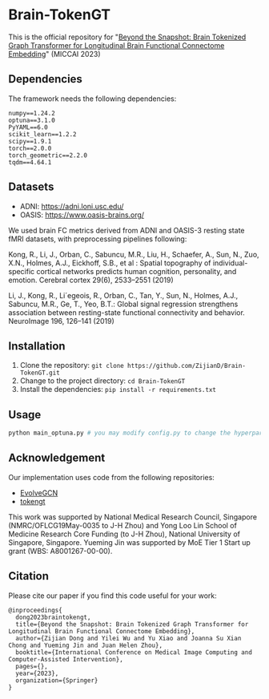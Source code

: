 # Brain-TokenGT
This is the official repository for "[Beyond the Snapshot: Brain Tokenized Graph Transformer for Longitudinal Brain Functional Connectome Embedding](https://arxiv.org/abs/2307.00858)" (MICCAI 2023)
<!-- [model illustration figure](model.png) -->


## Dependencies

The framework needs the following dependencies:

```
numpy==1.24.2
optuna==3.1.0
PyYAML==6.0
scikit_learn==1.2.2
scipy==1.9.1
torch==2.0.0
torch_geometric==2.2.0
tqdm==4.64.1
```

## Datasets

- ADNI: https://adni.loni.usc.edu/
- OASIS: https://www.oasis-brains.org/

We used brain FC metrics derived from ADNI and OASIS-3 resting state fMRI datasets, with preprocessing pipelines following:

Kong, R., Li, J., Orban, C., Sabuncu, M.R., Liu, H., Schaefer, A., Sun, N., Zuo, X.N., Holmes, A.J., Eickhoff, S.B., et al : Spatial topography of individual-specific cortical networks predicts human cognition, personality, and emotion. Cerebral cortex 29(6), 2533–2551 (2019)

Li, J., Kong, R., Li´egeois, R., Orban, C., Tan, Y., Sun, N., Holmes, A.J., Sabuncu, M.R., Ge, T., Yeo, B.T.: Global signal regression strengthens association between resting-state functional connectivity and behavior. NeuroImage 196, 126–141 (2019)


## Installation

1. Clone the repository: `git clone https://github.com/ZijianD/Brain-TokenGT.git`
2. Change to the project directory: `cd Brain-TokenGT`
3. Install the dependencies: `pip install -r requirements.txt`


## Usage 

``` python
python main_optuna.py # you may modify config.py to change the hyperparameter setup
```

## Acknowledgement
Our implementation uses code from the following repositories:
- [EvolveGCN](https://github.com/IBM/EvolveGCN.git) 
- [tokengt](https://github.com/jw9730/tokengt.git)

This work was supported by National Medical Research Council, Singapore (NMRC/OFLCG19May-0035 to J-H Zhou) and Yong Loo Lin School of Medicine Research Core Funding (to J-H Zhou), National University of Singapore, Singapore. Yueming Jin was supported by MoE Tier 1 Start up grant (WBS: A8001267-00-00).

## Citation
Please cite our paper if you find this code useful for your work:
``` 
@inproceedings{
  dong2023braintokengt,
  title={Beyond the Snapshot: Brain Tokenized Graph Transformer for Longitudinal Brain Functional Connectome Embedding},
  author={Zijian Dong and Yilei Wu and Yu Xiao and Joanna Su Xian Chong and Yueming Jin and Juan Helen Zhou},
  booktitle={International Conference on Medical Image Computing and Computer-Assisted Intervention},
  pages={},
  year={2023},
  organization={Springer}
}
```